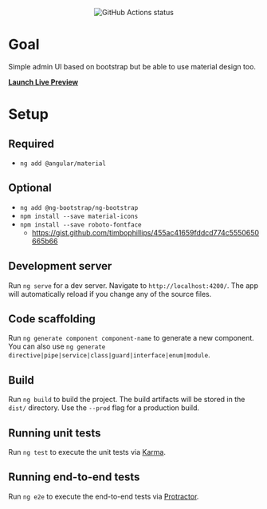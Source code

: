 <p align="center">
    <img alt="GitHub Actions status" src="https://github.com/sterlp/admin-template/workflows/admin-template%20CI/badge.svg">
</p>

# Goal
Simple admin UI based on bootstrap but be able to use material design too.

**[Launch Live Preview](https://sterlp.github.io/admin-template/)**

# Setup
## Required
- `ng add @angular/material`
## Optional
- `ng add @ng-bootstrap/ng-bootstrap`
- `npm install --save material-icons`
- `npm install --save roboto-fontface`
  - https://gist.github.com/timbophillips/455ac41659fddcd774c5550650665b66

## Development server

Run `ng serve` for a dev server. Navigate to `http://localhost:4200/`. The app will automatically reload if you change any of the source files.

## Code scaffolding

Run `ng generate component component-name` to generate a new component. You can also use `ng generate directive|pipe|service|class|guard|interface|enum|module`.

## Build

Run `ng build` to build the project. The build artifacts will be stored in the `dist/` directory. Use the `--prod` flag for a production build.

## Running unit tests

Run `ng test` to execute the unit tests via [Karma](https://karma-runner.github.io).

## Running end-to-end tests

Run `ng e2e` to execute the end-to-end tests via [Protractor](http://www.protractortest.org/).
